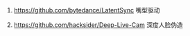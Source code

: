 

1. https://github.com/bytedance/LatentSync 嘴型驱动

2. https://github.com/hacksider/Deep-Live-Cam
   深度人脸伪造